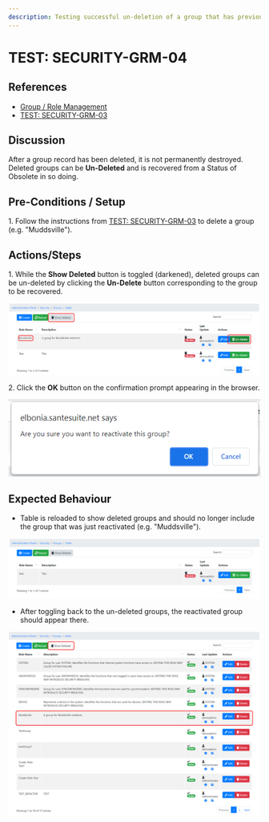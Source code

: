 ```yaml
---
description: Testing successful un-deletion of a group that has previously been deleted.
---
```


# TEST: SECURITY-GRM-04

## References

* [Group / Role Management](broken-reference)
* [TEST: SECURITY-GRM-03](test-security-grm-03-1.md)

## Discussion

After a group record has been deleted, it is not permanently destroyed. Deleted groups can be **Un-Deleted** and is recovered from a Status of Obsolete in so doing.&#x20;

## Pre-Conditions / Setup

1\. Follow the instructions from [TEST: SECURITY-GRM-03](test-security-grm-03-1.md) to delete a group (e.g. "Muddsville").

## Actions/Steps

&#x20;1\. While the **Show Deleted** button is toggled (darkened), deleted groups can be un-deleted by clicking the **Un-Delete** button corresponding to the group to be recovered.

![](<../../../../../../../../../.gitbook/assets/image (311).png>)

2\. Click the **OK** button on the confirmation prompt appearing in the browser.

![](<../../../../../../../../../.gitbook/assets/image (291).png>)

## Expected Behaviour

* Table is reloaded to show deleted groups and should no longer include the group that was just reactivated (e.g. "Muddsville").

![](<../../../../../../../../../.gitbook/assets/image (335).png>)

* After toggling back to the un-deleted groups, the reactivated group should appear there.

![](<../../../../../../../../../.gitbook/assets/image (310).png>)
